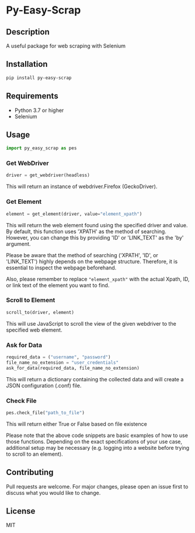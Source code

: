 # Py-Easy-Scrap

## Description

A useful package for web scraping with Selenium

## Installation

```bash
pip install py-easy-scrap
```

## Requirements

- Python 3.7 or higher
- Selenium

## Usage

```python
import py_easy_scrap as pes
```

### Get WebDriver

```python
driver = get_webdriver(headless)
```
This will return an instance of webdriver.Firefox (GeckoDriver).

### Get Element

```python
element = get_element(driver, value="element_xpath")
```

This will return the web element found using the specified driver and value. By default, this function uses 'XPATH' as the method of searching. However, you can change this by providing 'ID' or 'LINK_TEXT' as the 'by' argument.

Please be aware that the method of searching ('XPATH', 'ID', or 'LINK_TEXT') highly depends on the webpage structure. Therefore, it is essential to inspect the webpage beforehand.

Also, please remember to replace `"element_xpath"` with the actual Xpath, ID, or link text of the element you want to find.


### Scroll to Element

```python
scroll_to(driver, element)
```

This will use JavaScript to scroll the view of the given webdriver to the specified web element.

### Ask for Data

```python
required_data = ("username", "password")
file_name_no_extension = "user_credentials"
ask_for_data(required_data, file_name_no_extension)
```

This will return a dictionary containing the collected data and will create a JSON configuration (.conf) file.

### Check File

```python
pes.check_file("path_to_file")
```

This will return either True or False based on file existence

Please note that the above code snippets are basic examples of how to use those functions. Depending on the exact specifications of your use case, additional setup may be necessary (e.g. logging into a website before trying to scroll to an element).

## Contributing

Pull requests are welcome. For major changes, please open an issue first to discuss what you would like to change.

## License

MIT

